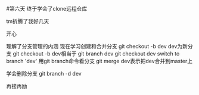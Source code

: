 #第六天
终于学会了clone远程仓库

tm折腾了我好几天

开心

理解了分支管理的内涵
现在学习创建和合并分支
git checkout -b dev
dev为新分支
git checkout -b dev相当于
git branch dev
git checkout dev   switch to branch 'dev'
用git branch命令看分支
git merge dev表示把dev合并到master上

学会删除分支
git branch -d dev

再接再励